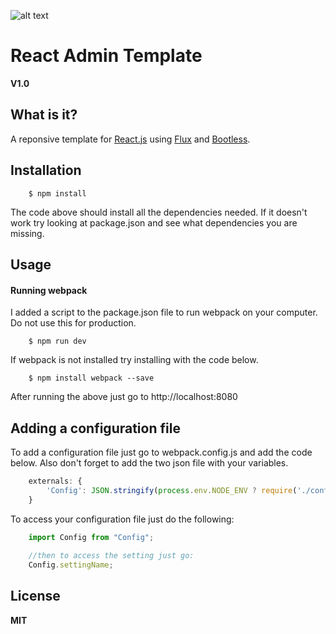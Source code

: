 ![alt text](https://raw.githubusercontent.com/nesbtesh/reactAdmin/master/photo.png)
# React Admin Template

**V1.0**

## What is it?

A reponsive template for [React.js](https://facebook.github.io/react/) using [Flux](https://facebook.github.io/flux/) and [Bootless](https://github.com/nesbtesh/Bootless).

## Installation

```
	$ npm install
```
The code above should install all the dependencies needed. If it doesn't work try looking at package.json and see what dependencies you are missing.

## Usage

#### Running webpack

I added a script to the package.json file to run webpack on your computer. Do not use this for production.

```
	$ npm run dev
```

If webpack is not installed try installing with the code below. 

```
 	$ npm install webpack --save
```

After running the above just go to http://localhost:8080

## Adding a configuration file

To add a configuration file just go to webpack.config.js and add the code below. Also don't forget to add the two json file with your variables.

```js
	externals: {
   		'Config': JSON.stringify(process.env.NODE_ENV ? require('./config.prod.json') : require('./config.dev.json'))
  	}
```

To access your configuration file just do the following:

```js
	import Config from "Config";
	
	//then to access the setting just go:
	Config.settingName;
```

## License

**MIT**
